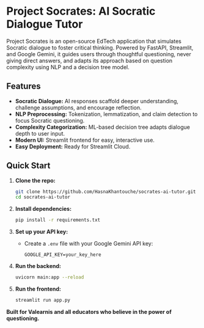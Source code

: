 # Project Socrates: AI Socratic Dialogue Tutor

Project Socrates is an open-source EdTech application that simulates Socratic dialogue to foster critical thinking. Powered by FastAPI, Streamlit, and Google Gemini, it guides users through thoughtful questioning, never giving direct answers, and adapts its approach based on question complexity using NLP and a decision tree model.

## Features

- **Socratic Dialogue:** AI responses scaffold deeper understanding, challenge assumptions, and encourage reflection.
- **NLP Preprocessing:** Tokenization, lemmatization, and claim detection to focus Socratic questioning.
- **Complexity Categorization:** ML-based decision tree adapts dialogue depth to user input.
- **Modern UI:** Streamlit frontend for easy, interactive use.
- **Easy Deployment:** Ready for Streamlit Cloud.

## Quick Start

1. **Clone the repo:**
   ```bash
   git clone https://github.com/HasnaKhantouche/socrates-ai-tutor.git
   cd socrates-ai-tutor
   ```

2. **Install dependencies:**
   ```bash
   pip install -r requirements.txt
   ```

3. **Set up your API key:**
   - Create a `.env` file with your Google Gemini API key:
     ```
     GOOGLE_API_KEY=your_key_here
     ```

4. **Run the backend:**
   ```bash
   uvicorn main:app --reload
   ```

5. **Run the frontend:**
   ```bash
   streamlit run app.py
   ```



**Built for Valearnis and all educators who believe in the power of questioning.**
